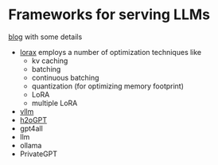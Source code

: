 # Frameworks for serving LLMs

[blog](https://sameermahajan.medium.com/13-ways-of-serving-llms-for-inferencing-b8a82ad0cf19) with some details

- [lorax](https://github.com/predibase/lorax) employs a number of optimization techniques like
   + kv caching
   + batching
   + continuous batching
   + quantization (for optimizing memory footprint)
   + LoRA
   + multiple LoRA
- [vllm](https://github.com/vllm-project/vllm)
- [h2oGPT](https://github.com/h2oai/h2ogpt)
- gpt4all
- llm
- ollama
- PrivateGPT
